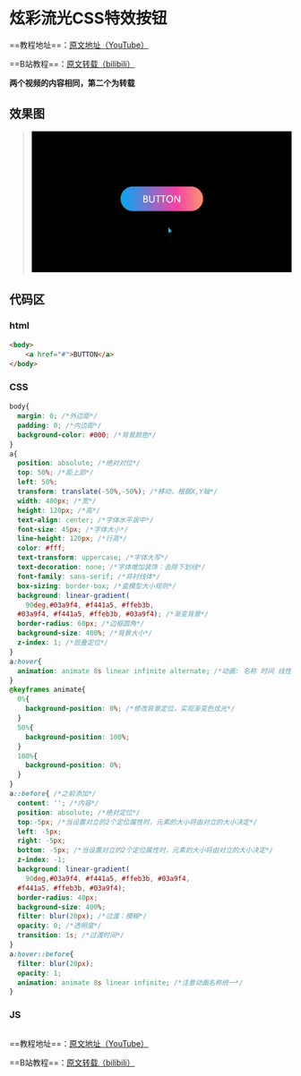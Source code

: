 # 炫彩流光CSS特效按钮

==教程地址==：[原文地址（YouTube）](https://youtu.be/pdH5X2mXzPk)

==B站教程==：[原文转载（bilibili）](https://www.bilibili.com/video/av84440432)

**两个视频的内容相同，第二个为转载**

## 效果图
>![演示图片](演示.gif)

## 代码区

### html
```html
<body>
    <a href="#">BUTTON</a>
</body>
```
### CSS
```css
body{
  margin: 0; /*外边距*/
  padding: 0; /*内边距*/
  background-color: #000; /*背景颜色*/
}
a{
  position: absolute; /*绝对对位*/
  top: 50%; /*距上部*/
  left: 50%; 
  transform: translate(-50%,-50%); /*移动，根据X,Y轴*/
  width: 400px; /*宽*/
  height: 120px; /*高*/
  text-align: center; /*字体水平居中*/
  font-size: 45px; /*字体大小*/
  line-height: 120px; /*行高*/
  color: #fff;
  text-transform: uppercase; /*字体大写*/
  text-decoration: none; /*字体增加装饰：去除下划线*/
  font-family: sans-serif; /*非衬线体*/
  box-sizing: border-box; /*盒模型大小规则*/
  background: linear-gradient(
    90deg,#03a9f4, #f441a5, #ffeb3b, 
  #03a9f4, #f441a5, #ffeb3b, #03a9f4); /*渐变背景*/
  border-radius: 60px; /*边框圆角*/
  background-size: 400%; /*背景大小*/
  z-index: 1; /*层叠定位*/
}
a:hover{
  animation: animate 8s linear infinite alternate; /*动画: 名称 时间 线性 循环 播放完回退播放*/
}
@keyframes animate{
  0%{
    background-position: 0%; /*修改背景定位，实现渐变色炫光*/
  }
  50%{
    background-position: 100%;
  }
  100%{
    background-position: 0%;
  }
}
a::before{ /*之前添加*/
  content: ''; /*内容*/
  position: absolute; /*绝对定位*/
  top:-5px; /*当设置对立的2个定位属性时，元素的大小将由对立的大小决定*/
  left: -5px;
  right: -5px;
  bottom: -5px; /*当设置对立的2个定位属性时，元素的大小将由对立的大小决定*/
  z-index: -1; 
  background: linear-gradient(
    90deg,#03a9f4, #f441a5, #ffeb3b, #03a9f4, 
  #f441a5, #ffeb3b, #03a9f4);
  border-radius: 40px;
  background-size: 400%;
  filter: blur(20px); /*过渡：模糊*/
  opacity: 0; /*透明度*/
  transition: 1s; /*过渡时间*/
}
a:hover::before{
  filter: blur(20px);
  opacity: 1;
  animation: animate 8s linear infinite; /*注意动画名称统一*/
}
```
### JS
```javascript

```
==教程地址==：[原文地址（YouTube）](https://youtu.be/pdH5X2mXzPk)

==B站教程==：[原文转载（bilibili）](https://www.bilibili.com/video/av84440432)